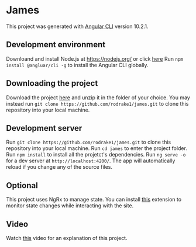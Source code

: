 # James

This project was generated with [Angular CLI](https://github.com/angular/angular-cli) version 10.2.1.

## Development environment

Downloand and install Node.js at https://nodejs.org/ or click [here](https://nodejs.org/dist/v14.15.4/node-v14.15.4-x64.msi)
Run `npm install @angluar/cli -g` to install the Angular CLI globally.

## Downloading the project

Download  the project [here](https://github.com/rodrake1/james/archive/master.zip) and unzip it in the folder of your choice.
You may instead run `git clone https://github.com/rodrake1/james.git` to clone this repository into your local machine.

## Development server

Run `git clone https://github.com/rodrake1/james.git` to clone this repository into your local machine.
Run `cd james` to enter the project folder.
Run `npm install` to install all the projetct's dependencies.
Run `ng serve -o` for a dev server at `http://localhost:4200/`. The app will automatically reload if you change any of the source files.

## Optional

This project uses NgRx to manage state. You can install [this](https://chrome.google.com/webstore/detail/redux-devtools/lmhkpmbekcpmknklioeibfkpmmfibljd) extension to monitor state changes while interacting with the site.

## Video

Watch [this]() video for an explanation of this project.

